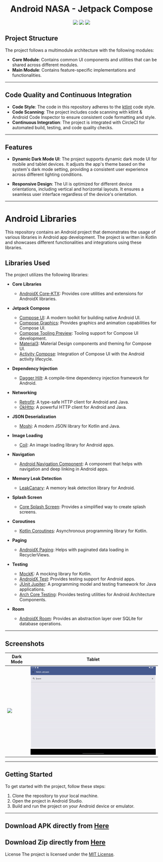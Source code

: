  <h1 align="center"> Android NASA -  Jetpack Compose</h1>

<!-- Badges -->
<p align="center">
  <img src="https://img.shields.io/badge/Language-Kotlin-orange">
  <img src="https://img.shields.io/badge/Platform-Android-brightgreen">
  <img src="https://img.shields.io/badge/Architecture-MVVM-blueviolet">
</p>

## Project Structure

The project follows a multimodule architecture with the following modules:

- **Core Module**: Contains common UI components and utilities that can be shared across different modules.
- **Main Module**: Contains feature-specific implementations and functionalities.

---

## Code Quality and Continuous Integration

- **Code Style**: The code in this repository adheres to the [ktlint](https://ktlint.github.io/) code style.
- **Code Scanning**: The project includes code scanning with ktlint & Android Code Inspector to ensure consistent code formatting and style.
- **Continuous Integration**: The project is integrated with CircleCI for automated build, testing, and code quality checks.

---

## Features
- **Dynamic Dark Mode UI**: The project supports dynamic dark mode UI for mobile and tablet devices. It adjusts the app's theme based on the system's dark mode setting, providing a consistent user experience across different lighting conditions.

- **Responsive Design**: The UI is optimized for different device orientations, including vertical and horizontal layouts. It ensures a seamless user interface regardless of the device's orientation.

---

# Android Libraries

This repository contains an Android project that demonstrates the usage of various libraries in Android app development. The project is written in Kotlin and showcases different functionalities and integrations using these libraries.

## Libraries Used

The project utilizes the following libraries:

- **Core Libraries**
  - [AndroidX Core-KTX](https://developer.android.com/jetpack/androidx/releases/core): Provides core utilities and extensions for AndroidX libraries.

- **Jetpack Compose**
  - [Compose UI](https://developer.android.com/jetpack/compose): A modern toolkit for building native Android UI.
  - [Compose Graphics](https://developer.android.com/jetpack/compose/graphics): Provides graphics and animation capabilities for Compose UI.
  - [Compose Tooling Preview](https://developer.android.com/jetpack/compose/tooling): Tooling support for Compose UI development.
  - [Material3](https://developer.android.com/jetpack/compose/material3): Material Design components and theming for Compose UI.
  - [Activity Compose](https://developer.android.com/jetpack/compose/activity): Integration of Compose UI with the Android activity lifecycle.

- **Dependency Injection**
  - [Dagger Hilt](https://dagger.dev/hilt): A compile-time dependency injection framework for Android.

- **Networking**
  - [Retrofit](https://square.github.io/retrofit): A type-safe HTTP client for Android and Java.
  - [OkHttp](https://square.github.io/okhttp): A powerful HTTP client for Android and Java.

- **JSON Deserialization**
  - [Moshi](https://github.com/square/moshi): A modern JSON library for Kotlin and Java.

- **Image Loading**
  - [Coil](https://coil-kt.github.io/coil): An image loading library for Android apps.

- **Navigation**
  - [Android Navigation Component](https://developer.android.com/guide/navigation): A component that helps with navigation and deep linking in Android apps.

- **Memory Leak Detection**
  - [LeakCanary](https://square.github.io/leakcanary): A memory leak detection library for Android.

- **Splash Screen**
  - [Core Splash Screen](https://developer.android.com/jetpack/androidx/releases/core-splashscreen): Provides a simplified way to create splash screens.

- **Coroutines**
  - [Kotlin Coroutines](https://kotlinlang.org/docs/coroutines): Asynchronous programming library for Kotlin.

- **Paging**
  - [AndroidX Paging](https://developer.android.com/topic/libraries/architecture/paging): Helps with paginated data loading in RecyclerViews.

- **Testing**
  - [MockK](https://mockk.io): A mocking library for Kotlin.
  - [AndroidX Test](https://developer.android.com/training/testing): Provides testing support for Android apps.
  - [JUnit Jupiter](https://junit.org/junit5): A programming model and testing framework for Java applications.
  - [Arch Core Testing](https://developer.android.com/topic/libraries/architecture/testing): Provides testing utilities for Android Architecture Components.

- **Room**
  - [AndroidX Room](https://developer.android.com/topic/libraries/architecture/room): Provides an abstraction layer over SQLite for database operations.
 
---

## Screenshots

 | Dark Mode  | Tablet |
| ------------- | ------------- |
| ![](https://github.com/Aks-4125/nasa-jetpack-android/blob/master/screenshots/darkmode.gif) | ![](https://github.com/Aks-4125/nasa-jetpack-android/blob/master/screenshots/tablet.gif)|

---

## Getting Started
To get started with the project, follow these steps:

1. Clone the repository to your local machine.
2. Open the project in Android Studio.
3. Build and run the project on your Android device or emulator.

---

## Download APK directly from <a href="https://github.com/Aks-4125/nasa-jetpack-android/blob/master/screenshots/nasa-debug.apk" download>Here</a>

## Download Zip directly from <a href="https://github.com/Aks-4125/nasa-jetpack-android/blob/master/screenshots/Nasa%20Jetpack.zip" download>Here</a>


License
The project is licensed under the [MIT License](https://github.com/Aks-4125/nasa-jetpack-android/blob/master/LICENSE.md).
